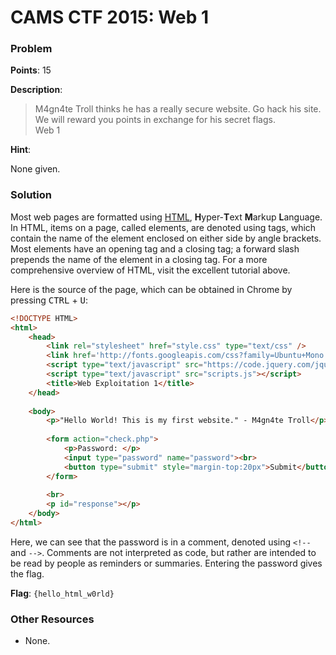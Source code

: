 # CAMS CTF 2015: Web 1

### Problem

**Points**: 15

**Description**: 

> M4gn4te Troll thinks he has a really secure website. Go hack his site. We will reward you points in exchange for his secret flags.  
> Web 1

**Hint**: 

None given.

### Solution

Most web pages are formatted using [HTML](http://www.w3schools.com/html/), **H**yper-**T**ext **M**arkup **L**anguage. In HTML, items on a page, called elements, are denoted using tags, which contain the name of the element enclosed on either side by angle brackets. Most elements have an opening tag and a closing tag; a forward slash prepends the name of the element in a closing tag. For a more comprehensive overview of HTML, visit the excellent tutorial above.

Here is the source of the page, which can be obtained in Chrome by pressing <kbd>CTRL</kbd> + <kbd>U</kbd>: 

```html
<!DOCTYPE HTML>
<html>
	<head>
		<link rel="stylesheet" href="style.css" type="text/css" />
		<link href='http://fonts.googleapis.com/css?family=Ubuntu+Mono' rel='stylesheet' type='text/css'>
		<script type="text/javascript" src="https://code.jquery.com/jquery-2.1.3.min.js"></script>
		<script type="text/javascript" src="scripts.js"></script>
		<title>Web Exploitation 1</title>
	</head>
	
	<body>
		<p>"Hello World! This is my first website." - M4gn4te Troll</p><!--backup:Ckwqw23-->
	
		<form action="check.php">
			<p>Password: </p>
			<input type="password" name="password"><br>
			<button type="submit" style="margin-top:20px">Submit</button>
		</form>
		
		<br>
		<p id="response"></p>
	</body>
</html>
```

Here, we can see that the password is in a comment, denoted using `<!--` and `-->`. Comments are not interpreted as code, but rather are intended to be read by people as reminders or summaries. Entering the password gives the flag.

**Flag**: `{hello_html_w0rld}`

### Other Resources

* None.
